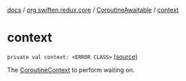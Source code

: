 [docs](../../index.md) / [org.swiften.redux.core](../index.md) / [CoroutineAwaitable](index.md) / [context](./context.md)

# context

`private val context: <ERROR CLASS>` [(source)](https://github.com/protoman92/KotlinRedux/tree/master/common\common-core\src\main\kotlin/org/swiften/redux/core/Awaitable.kt#L71)

The [CoroutineContext](#) to perform waiting on.

